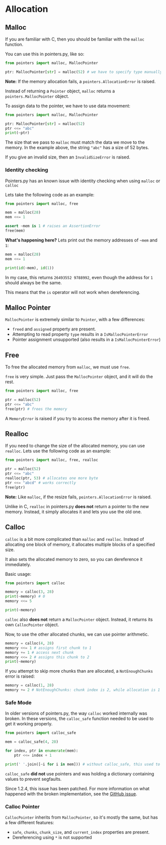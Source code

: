 # Allocation

## Malloc

If you are familiar with C, then you should be familiar with the `malloc` function.

You can use this in pointers.py, like so:

```py
from pointers import malloc, MallocPointer

ptr: MallocPointer[str] = malloc(52) # we have to specify type manually
```

**Note:** If the memory allocation fails, a `pointers.AllocationError` is raised.

Instead of returning a `Pointer` object, `malloc` returns a `pointers.MallocPointer` object.

To assign data to the pointer, we have to use data movement:

```py
from pointers import malloc, MallocPointer

ptr: MallocPointer[str] = malloc(52)
ptr <<= "abc"
print(~ptr)
```

The size that we pass to `malloc` must match the data we move to the memory. In the example above, the string `"abc"` has a size of 52 bytes.

If you give an invalid size, then an `InvalidSizeError` is raised.

### Identity checking

Pointers.py has an known issue with identity checking when using `malloc` or `calloc`

Lets take the following code as an example:

```py
from pointers import malloc, free

mem = malloc(28)
mem <<= 1

assert ~mem is 1 # raises an AssertionError
free(mem)
```

**What's happening here?** Lets print out the memory addresses of `~mem` and `1`:

```py
mem = malloc(28)
mem <<= 1

print(id(~mem), id(1))
```

In my case, this returns `26493552 9788992`, even though the address for `1` should always be the same.

This means that the `is` operator will not work when dereferencing.

## Malloc Pointer

`MallocPointer` is extremely similar to `Pointer`, with a few differences:

- `freed` and `assigned` property are present.
- Attempting to read property `type` results in a `IsMallocPointerError`
- Pointer assignment unsupported (also results in a `IsMallocPointerError`)

## Free

To free the allocated memory from `malloc`, we must use `free`.

`free` is very simple. Just pass the `MallocPointer` object, and it will do the rest.

```py
from pointers import malloc, free

ptr = malloc(52)
ptr <<= "abc"
free(ptr) # frees the memory
```

A `MemoryError` is raised if you try to access the memory after it is freed.

## Realloc

If you need to change the size of the allocated memory, you can use `realloc`. Lets use the following code as an example:

```py
from pointers import malloc, free, realloc

ptr = malloc(52)
ptr <<= "abc"
realloc(ptr, 53) # allocates one more byte
ptr <<= "abcd" # works correctly
free(ptr)
```

**Note:** Like `malloc`, if the resize fails, `pointers.AllocationError` is raised.

Unlike in C, `realloc` in pointers.py **does not** return a pointer to the new memory. Instead, it simply allocates it and lets you use the old one.

## Calloc

`calloc` is a bit more complicated than `malloc` and `realloc`. Instead of allocating one block of memory, it allocates multiple blocks of a specified size.

It also sets the allocated memory to zero, so you can dereference it immediately.

Basic usage:

```py
from pointers import calloc

memory = calloc(3, 28)
print(~memory) # 0
memory <<= 5

print(~memory)
```

`calloc` also **does not** return a `MallocPointer` object. Instead, it returns its own `CallocPointer` object.

Now, to use the other allocated chunks, we can use pointer arithmetic.

```py
memory = calloc(4, 28)
memory <<= 1 # assigns first chunk to 1
memory += 1 # access next chunk
memory <<= 2 # assigns this chunk to 2
print(~memory)
```

If you attempt to skip more chunks than are allocated, a `NotEnoughChunks` error is raised:

```py
memory = calloc(1, 28)
memory += 2 # NotEnoughChunks: chunk index is 2, while allocation is 1
```

### Safe Mode

In older versions of pointers.py, the way `calloc` worked internally was broken. In these versions, the `calloc_safe` function needed to be used to get it working properly.

```py
from pointers import calloc_safe

mem = calloc_safe(4, 28)

for index, ptr in enumerate(mem):
    ptr <<= index + 1

print(' '.join([~i for i in mem])) # without calloc_safe, this used to cause a segfault
```

`calloc_safe` **did not** use pointers and was holding a dictionary containing values to prevent segfaults.

Since 1.2.4, this issue has been patched. For more information on what happened with the broken implementation, see the [GitHub issue](https://github.com/ZeroIntensity/pointers.py/issues/11).

### Calloc Pointer

`CallocPointer` inherits from `MallocPointer`, so it's mostly the same, but has a few different features:

- `safe`, `chunks`, `chunk_size`, and `current_index` properties are present.
- Dereferencing using `*` is not supported
